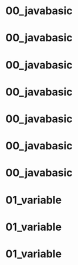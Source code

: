 # 00_javabasic
# 00_javabasic
# 00_javabasic
# 00_javabasic
# 00_javabasic
# 00_javabasic
# 00_javabasic
# 01_variable
# 01_variable
# 01_variable
